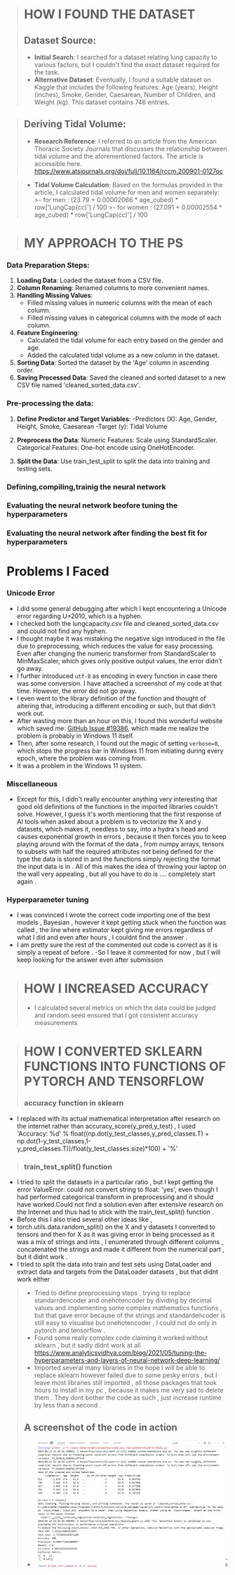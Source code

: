 ># **HOW I FOUND THE DATASET** 
>## **Dataset Source**:
>- **Initial Search**: I searched for a dataset relating lung capacity to various factors, but I couldn't find the exact dataset required for the task.
>- **Alternative Dataset**: Eventually, I found a suitable dataset on Kaggle that includes the following features: Age (years), Height (inches), Smoke, Gender, Caesarean, Number of Children, and Weight (kg). This dataset contains 746 entries.

>## **Deriving Tidal Volume**:
>- **Research Reference**: I referred to an article from the American Thoracic Society Journals that discusses the relationship between tidal volume and the aforementioned factors. The article is accessible here.
https://www.atsjournals.org/doi/full/10.1164/rccm.200901-0127oc

>- **Tidal Volume Calculation**: Based on the formulas provided in the article, I calculated tidal volume for men and women separately:
    >- for men :  (23.79 + 0.00002066 * age_cubed) * row['LungCap(cc)'] / 100
    >- for women : (27.091 + 0.00002554 * age_cubed) * row['LungCap(cc)'] / 100
    


># MY APPROACH TO THE PS 
### Data Preparation Steps:
1. **Loading Data**: Loaded the dataset from a CSV file.
2. **Column Renaming**: Renamed columns to more convenient names.
3. **Handling Missing Values**:
   - Filled missing values in numeric columns with the mean of each column.
   - Filled missing values in categorical columns with the mode of each column.
4. **Feature Engineering**: 
   - Calculated the tidal volume for each entry based on the gender and age.
   - Added the calculated tidal volume as a new column in the dataset.
5. **Sorting Data**: Sorted the dataset by the 'Age' column in ascending order.
6. **Saving Processed Data**: Saved the cleaned and sorted dataset to a new CSV file named 'cleaned_sorted_data.csv'.
### Pre-processing the data:
1. **Define Predictor and Target Variables**:
   -Predictors (X): Age, Gender, Height, Smoke, Caesarean
   -Target (y): Tidal Volume

2. **Preprocess the Data**:
Numeric Features: Scale using StandardScaler.
Categorical Features: One-hot encode using OneHotEncoder.
3. **Split the Data**: Use train_test_split to split the data into training and testing sets.

### Defining,compiling,trainig the neural network 

### Evaluating the neural network beofore tuning the hyperparameters 

### Evaluating the neural network after finding the best fit for hyperparameters 


# Problems I Faced

### Unicode Error

- I did some general debugging after which I kept encountering a Unicode error regarding U+2010, which is a hyphen.
- I checked both the lungcapacity.csv file and cleaned_sorted_data.csv and could not find any hyphen.
- I thought maybe it was mistaking the negative sign introduced in the file due to preprocessing, which reduces the value for easy processing. Even after changing the numeric transformer from StandardScaler to MinMaxScaler, which gives only positive output values, the error didn't go away.
- I further introduced `utf-8` as encoding in every function in case there was some conversion. I have attached a screenshot of my code at that time. However, the error did not go away.
- I even went to the library definition of the function and thought of altering that, introducing a different encoding or such, but that didn't work out.
- After wasting more than an hour on this, I found this wonderful website which saved me: [GitHub Issue #19386](https://github.com/keras-team/keras/issues/19386), which made me realize the problem is probably in Windows 11 itself.
- Then, after some research, I found out the magic of setting `verbose=0`, which stops the progress bar in Windows 11 from initiating during every epoch, where the problem was coming from.
- It was a problem in the Windows 11 system.

### Miscellaneous

- Except for this, I didn't really encounter anything very interesting that good old definitions of the functions in the imported libraries couldn't solve. However, I guess it's worth mentioning that the first response of AI tools when asked about a problem is to vectorize the X and y datasets, which makes it, needless to say, into a hydra's head and causes exponential growth in errors , because it then forces you to keep playing around with the format of the data , from numpy arrays, tensors to subsets with half the required attributes not being defined for the type the data is stored in and the functions simply rejecting the format the input data is in . All of this makes the idea of throwing your laptop on the wall very appealing , but all you have to do is .... completely start again . 

### Hyperparameter tuning
- I was convinced I wrote the correct code importing one of the best models , Bayesian , however it kept getting stuck when the function was called , the line where estimator kept giving me errors regardless of what I did and even after hours , I couldnt find the answer  . 
- I am pretty sure the rest of the commented out code is correct as it is simply a repeat of before .
-So I leave it commented for now , but I will keep looking for the answer even after submission 


># HOW I INCREASED ACCURACY 
>- I calculated several metrics on which the data could be judged and random.seed ensured that I got consistent accuracy measurements 

># HOW I CONVERTED SKLEARN FUNCTIONS INTO FUNCTIONS OF PYTORCH AND TENSORFLOW 
>### accuracy function in sklearn 
- I replaced with its actual mathematical interpretation after research on the internet 
 rather than accuracy_score(y_pred,y_test) , I used
'Accuracy: %d' % float((np.dot(y_test_classes,y_pred_classes.T) + np.dot(1-y_test_classes,1-y_pred_classes.T))/float(y_test_classes.size)*100) + '%'

>### train_test_split() function 
- I tried to split the datasets in a particular ratio , but I kept getting the error ValueError: could not convert string to float: 'yes', even though I had performed categorical transform in preprocessing and it should have worked.Could not find a solution even after extensive research on the Internet and thus had to stick with the train_test_split() function . 
- Before this I also tried several other ideas like , 
- torch.utils.data.random_split() on the X and y datasets I converted to tensors and then for X as it was giving error in being processed as it was a mix of strings and ints , I enumerated through different columns , concatenated the strings and made it different from the numerical part , but it didnt work .
- I tried to split the data into train and test sets using DataLoader and extract data and targets from the DataLoader datasets , but that didnt work either 

>- Tried to define preprocessing steps , trying to replace standarrdencoder and onehotencoder by dividing by decimal values and implementing some complex mathematics functions , but that gave error because of the strings and standardencoder is still easy to visualise but onehotencoder , I could not do only in pytorch and tensorflow . 
>- Found some really complex code claiming it worked without sklearn , but it sadly didnt work at all https://www.analyticsvidhya.com/blog/2021/05/tuning-the-hyperparameters-and-layers-of-neural-network-deep-learning/
>- Imported several many libraries in the hope I will be able to replace sklearn however failed due to some pesky errors , but I leave most libraries still imported , all those packages that took hours to install in my pc , because it makes me very sad to delete them . They dont bother the code as such , just increase runtime by less than a second .
>
>## A screenshot of the code in action 
>- ![Screenshot of running code.](RUNNING_CODE.png)
